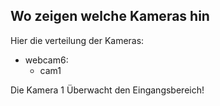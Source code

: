  Wo zeigen welche Kameras hin
-------------------------------

Hier die verteilung der Kameras:

 * webcam6:
    * cam1

Die Kamera 1 Überwacht den Eingangsbereich!

